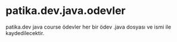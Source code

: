 # patika.dev.java.odevler
patika.dev java course ödevler her bir ödev .java dosyası ve ismi ile kaydedilecektir.
